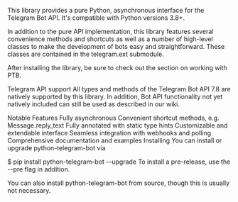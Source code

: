 This library provides a pure Python, asynchronous interface for the Telegram Bot API. It's compatible with Python versions 3.8+.

In addition to the pure API implementation, this library features several convenience methods and shortcuts as well as a number of high-level classes to make the development of bots easy and straightforward. These classes are contained in the telegram.ext submodule.

After installing the library, be sure to check out the section on working with PTB.

Telegram API support
All types and methods of the Telegram Bot API 7.8 are natively supported by this library. In addition, Bot API functionality not yet natively included can still be used as described in our wiki.

Notable Features
Fully asynchronous
Convenient shortcut methods, e.g. Message.reply_text
Fully annotated with static type hints
Customizable and extendable interface
Seamless integration with webhooks and polling
Comprehensive documentation and examples
Installing
You can install or upgrade python-telegram-bot via

$ pip install python-telegram-bot --upgrade
To install a pre-release, use the --pre flag in addition.

You can also install python-telegram-bot from source, though this is usually not necessary.

